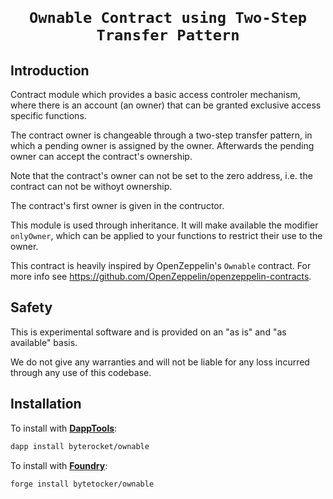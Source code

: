 <h1 align=center><code>
Ownable Contract using Two-Step Transfer Pattern
</code></h1>


## Introduction

Contract module which provides a basic access controler mechanism,
where there is an account (an owner) that can be granted exclusive
access specific functions.

The contract owner is changeable through a two-step transfer pattern,
in which a pending owner is assigned by the owner. Afterwards the
pending owner can accept the contract's ownership.

Note that the contract's owner can not be set to the zero address,
i.e. the contract can not be withoyt ownership.

The contract's first owner is given in the contructor.

This module is used through inheritance. It will make available the
modifier `onlyOwner`, which can be applied to your functions to
restrict their use to the owner.

This contract is heavily inspired by OpenZeppelin's `Ownable` contract.
For more info see https://github.com/OpenZeppelin/openzeppelin-contracts.


## Safety

This is experimental software and is provided on an "as is" and
"as available" basis.

We do not give any warranties and will not be liable for any loss incurred
through any use of this codebase.


## Installation

To install with [**DappTools**](https://github.com/dapphub/dapptools):

```sh
dapp install byterocket/ownable
```

To install with [**Foundry**](https://github.com/gakonst/foundry):

```sh
forge install bytetocker/ownable
```
